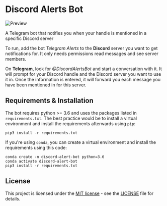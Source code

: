 # Discord Alerts Bot

![Preview](https://github.com/jediswaplabs/discord-alert-bot/blob/main/example.png)


A Telegram bot that notifies you when your handle is mentioned in a specific Discord server

To run, add the bot _Telegram Alerts_ to the **Discord** server you want to get notifications for.
It only needs permissions read messages and see server members.

On **Telegram**, look for _@DiscordAlertsBot_ and start a conversation with it.
It will prompt for your Discord handle and the Discord server you want to use it in.
Once the information is entered, it will forward you each message you have been mentioned
in for this server.

## Requirements & Installation

The bot requires python >= 3.6 and uses the packages listed in `requirements.txt`.
The best practice would be to install a virtual environment and install the
requirements afterwards using `pip`:

```
pip3 install -r requirements.txt
```

If you're using `conda`, you can create a virtual environment and install the
requirements using this code:

```
conda create -n discord-alert-bot python=3.6
conda activate discord-alert-bot
pip3 install -r requirements.txt
```

## License

This project is licensed under the [MIT license](https://github.com/jediswaplabs/discord-alert-bot/blob/main/LICENSE) - see the [LICENSE](https://github.com/jediswaplabs/discord-alert-bot/blob/main/LICENSE) file for details.
